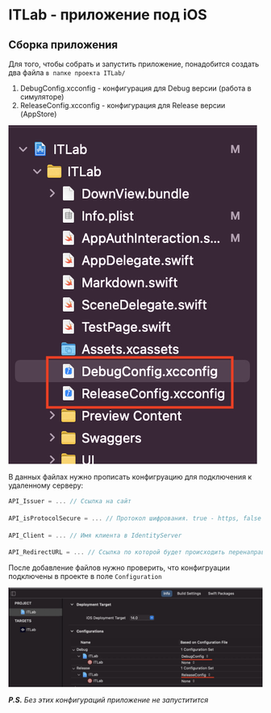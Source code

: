 # ITLab - приложение под iOS

## Сборка приложения
Для того, чтобы собрать и запустить приложение, понадобится создать два файла `в папке проекта ITLab/`
1. DebugConfig.xcconfig - конфигурация для Debug версии (работа в симуляторе)
2. ReleaseConfig.xcconfig - конфигурация для Release версии (AppStore)

![config1](img/config1.jpg)

В данных файлах нужно прописать конфигруацию для подключения к удаленному серверу:

```swift
API_Issuer = ... // Ссылка на сайт

API_isProtocolSecure = ... // Протокол шифрования. true - https, false - http. Сделанно это из за того, что xcconfig распознает двойной / как комментарий

API_Client = ... // Имя клиента в IdentityServer

API_RedirectURL = ... // Ссылка по которой будет происходить перенаправление в IdentityServer
```

После добавление файлов нужно проверить, что конфигруации подключены в проекте в поле `Configuration`

![config2](img/config2.jpg)

***P.S.** Без этих конфигураций приложение не запуститится*

